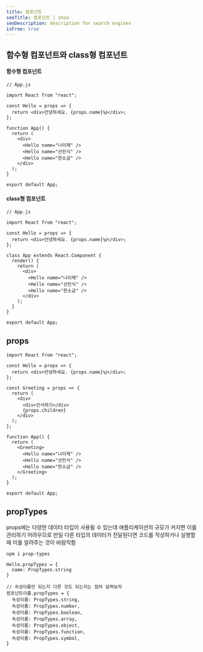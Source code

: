 ```yaml
---
title: 컴포넌트
seoTitle: 컴포넌트 | ohoo
seoDescription: description for search engines
isFree: true
---
```



## 함수형 컴포넌트와 class형 컴포넌트
#### 함수형 컴포넌트
```
// App.js

import React from "react";

const Hello = props => {
  return <div>안녕하세요. {props.name}님</div>;
};

function App() {
  return (
    <div>
      <Hello name="나이재" />
      <Hello name="선민식" />
      <Hello name="한소금" />
    </div>
  );
}

export default App;
```

#### class형 컴포넌트    
```
// App.js

import React from "react";

const Hello = props => {
  return <div>안녕하세요. {props.name}님</div>;
};

class App extends React.Component {
  render() {
    return (
      <div>
        <Hello name="나이재" />
        <Hello name="선민식" />
        <Hello name="한소금" />
      </div>
    );
  }
}

export default App;
```

## props
```
import React from "react";

const Hello = props => {
  return <div>안녕하세요. {props.name}님</div>;
};

const Greeting = props => {
  return (
    <div>
      <div>인사하기</div>
      {props.children}
    </div>
  );
};

function App() {
  return (
    <Greeting>
      <Hello name="나이재" />
      <Hello name="선민식" />
      <Hello name="한소금" />
    </Greeting>
  );
}

export default App;
```


## propTypes
props에는 다양한 데이터 타입이 사용될 수 있는데 애플리케이션의 규모가 커지면 이를 관리하기 어려우므로 만일 다른 타입의 데이터가 전달된다면 코드를 작성하거나 실행할 때 이를 알려주는 것이 바람직함

```
npm i prop-types
```

```
Hello.propTypes = {
  name: PropTypes.string
}
```

```
// 속성이름만 되는지 다른 것도 되는지는 점차 살펴보자
컴포넌트이름.propTypes = {
  속성이름: PropTypes.string,
  속성이름: PropTypes.number,
  속성이름: PropTypes.boolean,
  속성이름: PropTypes.array,
  속성이름: PropTypes.object,
  속성이름: PropTypes.function,
  속성이름: PropTypes.symbol,
}
```

